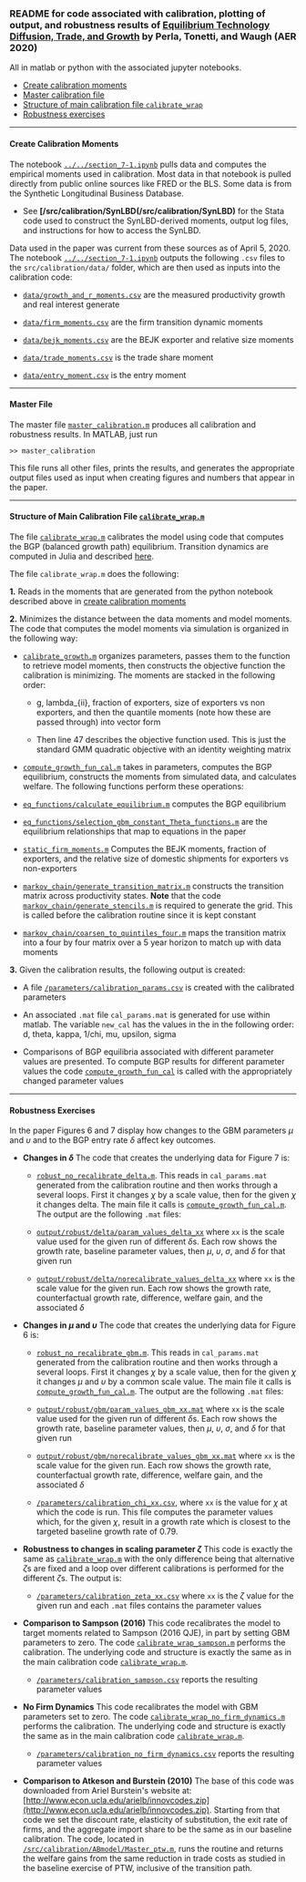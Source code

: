 ### README for code associated with calibration, plotting of output, and robustness results of [Equilibrium Technology Diffusion, Trade, and Growth](https://christophertonetti.com/files/papers/PerlaTonettiWaugh_DiffusionTradeAndGrowth.pdf) by Perla, Tonetti, and Waugh (AER 2020) 

All in matlab or python with the associated jupyter notebooks.
- [Create calibration moments](#calibration)
- [Master calibration file](#master)
- [Structure of main calibration file ``calibrate_wrap``](#cal_func)
- [Robustness exercises](#robust)

---
#### <a name="calibration"></a> Create Calibration Moments

The notebook [``../../section_7-1.ipynb``](section_7-1.ipynb) pulls data and computes the empirical moments used in calibration. Most data in that notebook is pulled directly from public online sources like FRED or the BLS. Some data is from the Synthetic Longitudinal Business Database. 
* See **[/src/calibration/SynLBD(/src/calibration/SynLBD)** for the Stata code used to construct the SynLBD-derived moments, output log files, and instructions for how to access the SynLBD.

Data used in the paper was current from these sources as of April 5, 2020. The notebook [``../../section_7-1.ipynb``](section_7-1.ipynb) outputs the following ``.csv`` files to the ``src/calibration/data/`` folder, which are then used as inputs into the calibration code:

- [``data/growth_and_r_moments.csv``](data/growth_and_r_moments.csv) are the measured productivity growth and real interest generate

- [``data/firm_moments.csv``](data/firm_moments.csv) are the firm transition dynamic moments

- [``data/bejk_moments.csv``](data/bejk_moments.csv) are the BEJK exporter and relative size moments

- [``data/trade_moments.csv``](data/trade_moments.csv) is the trade share moment

- [``data/entry_moment.csv``](data/entry_moment.csv) is the entry moment

---
#### <a name="master"></a> Master File

The master file [``master_calibration.m``](master_calibration.m) produces all calibration and robustness results. In MATLAB, just run
```
>> master_calibration
```
This file runs all other files, prints the results, and generates the appropriate output files used  as input when creating figures and numbers that appear in the paper.

---
#### <a name="cal_func"></a> Structure of Main Calibration File [``calibrate_wrap.m``](calibrate_wrap.m)

The file [``calibrate_wrap.m``](calibrate_wrap.m) calibrates the model using code that computes the BGP (balanced growth path) equilibrium. Transition dynamics are computed in Julia and described [here]().

The file ``calibrate_wrap.m`` does the following:

**1.** Reads in the moments that are generated from the python notebook described above in [create calibration moments](#calibration)

**2.** Minimizes the distance between the data moments and model moments. The code that computes the model moments via simulation is organized in the following way:

  - [``calibrate_growth.m``](calibrate_growth.m) organizes parameters, passes them to the function to retrieve model moments, then constructs the objective function the calibration is minimizing. The moments are stacked in the following order:

    - g, lambda_{ii}, fraction of exporters, size of exporters vs non exporters, and then the quantile moments (note how these are passed through) into vector form

    - Then line 47 describes the objective function used. This is just the standard GMM quadratic objective with an identity weighting matrix


  -  <a name="main_file"></a> [``compute_growth_fun_cal.m``](compute_growth_fun_cal.m) takes in parameters, computes the BGP equilibrium, constructs the moments from simulated data, and calculates welfare. The following functions perform these operations:

  - [``eq_functions/calculate_equilibrium.m``](eq_functions/calculate_equilibrium.m) computes the BGP equilibrium

  - [``eq_functions/selection_gbm_constant_Theta_functions.m``](eq_functions/selection_gbm_constant_Theta_functions.m) are the equilibrium relationships that map to equations in the paper

  - [``static_firm_moments.m``](static_firm_moments.m) Computes the BEJK moments, fraction of exporters, and the relative size of domestic shipments for exporters vs non-exporters

  - [``markov_chain/generate_transition_matrix.m``](markov_chain/generate_transition_matrix.m) constructs the transition matrix across productivity states. **Note** that the code [``markov_chain/generate_stencils.m``](markov_chain/generate_stencils.m) is required to generate the grid. This is called before the calibration routine since it is kept constant

  - [``markov_chain/coarsen_to_quintiles_four.m``](markov_chain/coarsen_to_quintiles_four.m) maps the transition matrix into a four by four matrix over a 5 year horizon to match up with data moments

**3.** Given the calibration results, the following output is created:

- A file [``/parameters/calibration_params.csv``](/parameters/calibration_params.csv) is created with the calibrated parameters

- An associated ``.mat`` file ``cal_params.mat`` is generated for use within matlab. The variable ``new_cal`` has the values in the in the following order: d, theta, kappa, 1/chi, mu, upsilon, sigma

- Comparisons of BGP equilibria associated with different parameter values are presented. To compute BGP results for different parameter values the code [``compute_growth_fun_cal``](compute_growth_fun_cal.m) is called with the appropriately changed parameter values

---
#### <a name="robust"></a> Robustness Exercises

In the paper Figures 6 and 7 display how changes to the GBM parameters $\mu$ and $\upsilon$ and to the BGP entry rate $\delta$ affect key outcomes.

- **Changes in $\delta$** The code that creates the underlying data for Figure 7 is:

  - [``robust_no_recalibrate_delta.m``](robust_no_recalibrate_delta.m). This reads in ``cal_params.mat`` generated from the calibration routine and then works through a several loops. First it changes $\chi$ by a scale value, then for the given $\chi$ it changes delta. The main file it calls is [``compute_growth_fun_cal.m``](#main_file). The output are the following ``.mat`` files:

  - [``output/robust/delta/param_values_delta_xx``](output/robust/delta/) where ``xx`` is the scale value used for the given run of different $\delta$s. Each row shows the growth rate, baseline parameter values, then $\mu$, $\upsilon$, $\sigma$, and $\delta$ for that given run

  - [``output/robust/delta/norecalibrate_values_delta_xx``](output/robust/delta/) where ``xx`` is the scale value for the given run. Each row shows the growth rate, counterfactual growth rate, difference, welfare gain, and the associated $\delta$

- **Changes in $\mu$ and $\upsilon$** The code that creates the underlying data for Figure 6 is:
  - [``robust_no_recalibrate_gbm.m``](robust_no_recalibrate_gbm.m). This reads in ``cal_params.mat`` generated from the calibration routine and then works through a several loops. First it changes $\chi$ by a scale value, then for the given $\chi$ it changes $\mu$ and $\upsilon$ by a common scale value. The main file it calls is [``compute_growth_fun_cal.m``](#main_file). The output are the following ``.mat`` files:

  - [``output/robust/gbm/param_values_gbm_xx.mat``](output/robust/gbm/) where ``xx`` is the scale value used for the given run of different $\delta$s. Each row shows the growth rate, baseline parameter values, then $\mu$, $\upsilon$, $\sigma$, and $\delta$ for that given run

  - [``output/robust/gbm/norecalibrate_values_gbm_xx.mat``](output/robust/gbm/) where ``xx`` is the scale value for the given run. Each row shows the growth rate, counterfactual growth rate, difference, welfare gain, and the associated $\delta$

  - [``/parameters/calibration_chi_xx.csv``](/parameters/), where ``xx`` is the value for $\chi$ at which the code is run. This file computes the parameter values which, for the given $\chi$, result in a growth rate which is closest to the targeted baseline growth rate of 0.79.

- **Robustness to changes in scaling parameter $\zeta$** This code is exactly the same as [``calibrate_wrap.m``](calibrate_wrap.m) with the only difference being that alternative $\zeta$s are fixed and a loop over different calibrations is performed for the different $\zeta$s. The output is:

  - [``/parameters/calibration_zeta_xx.csv``](/parameters/) where ``xx`` is the $\zeta$ value for the given run and each ``.mat`` files contains the parameter values


- **Comparison to Sampson (2016)** This code recalibrates the model to target moments related to Sampson (2016 QJE), in part by setting GBM parameters to zero. The code [``calibrate_wrap_sampson.m``](calibrate_wrap_sampson.m) performs the calibration. The underlying code and structure is exactly the same as in the main calibration code [``calibrate_wrap.m``](calibrate_wrap.m).

  - [``/parameters/calibration_sampson.csv``](/parameters/calibration_sampson.csv) reports the resulting parameter values


- **No Firm Dynamics** This code recalibrates the model with GBM parameters set to zero. The code [``calibrate_wrap_no_firm_dynamics.m``](calibrate_wrap_no_firm_dynamics.m) performs the calibration. The underlying code and structure is exactly the same as in the main calibration code [``calibrate_wrap.m``](calibrate_wrap.m).

  - [``/parameters/calibration_no_firm_dynamics.csv``](/parameters/calibration_no_firm_dynamics.csv) reports the resulting parameter values


- **Comparison to Atkeson and Burstein (2010)** The base of this code was downloaded from Ariel Burstein's website at: [http://www.econ.ucla.edu/arielb/innovcodes.zip](http://www.econ.ucla.edu/arielb/innovcodes.zip). Starting from that code we set the discount rate, elasticity of substitution, the exit rate of firms, and the aggregate import share to be the same as in our baseline calibration. The code, located in [``/src/calibration/ABmodel/Master_ptw.m``](/src/calibration/ABmodel/Master_ptw.m), runs the routine and returns the welfare gains from the same reduction in trade costs as studied in the baseline exercise of PTW, inclusive of the transition path.

